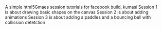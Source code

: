 A simple html5Gmaes session tutorials for facebook build, kumasi
Session 1 is about drawing basic shapes on the canvas
Session 2 is about adding animations 
Session 3 is about adding a paddles and a bouncing ball with collission detetction
